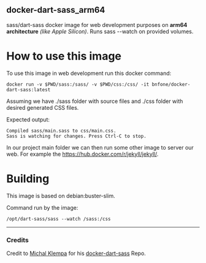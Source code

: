 ## docker-dart-sass_arm64

sass/dart-sass docker image for web development purposes on **arm64 architecture** *(like Apple Silicon)*. Runs sass --watch on provided volumes.

# How to use this image
To use this image in web development run this docker command:
```
docker run -v $PWD/sass:/sass/ -v $PWD/css:/css/ -it bnfone/docker-dart-sass:latest
```
Assuming we have ./sass folder with source files and ./css folder with desired generated CSS files.

Expected output:
```
Compiled sass/main.sass to css/main.css.
Sass is watching for changes. Press Ctrl-C to stop.
```

In our project main folder we can then run some other image to server our web. For example the https://hub.docker.com/r/jekyll/jekyll/.

# Building
This image is based on debian:buster-slim.

Command run by the image:
```
/opt/dart-sass/sass --watch /sass:/css
```

---

### Credits

Credit to [Michal Klempa](https://github.com/michalklempa) for his [docker-dart-sass](https://github.com/michalklempa/docker-dart-sass) Repo.

